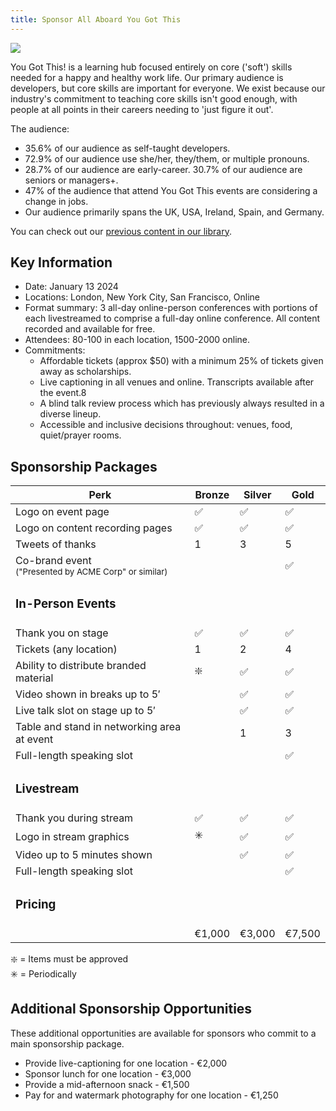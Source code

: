 ```yaml
---
title: Sponsor All Aboard You Got This
---
```


<img class="rounded-lg" src="https://yougotthisconf.directus.app/assets/b49a5de9-2da4-4c3b-8ae8-217e68b26797.png">

<extra-reading title="About You Got This!">

You Got This! is a learning hub focused entirely on core ('soft') skills needed for a happy and healthy work life. Our primary audience is developers, but core skills are important for everyone. We exist because our industry's commitment to teaching core skills isn't good enough, with people at all points in their careers needing to 'just figure it out'. 

The audience:
- 35.6% of our audience as self-taught developers.
- 72.9% of our audience use she/her, they/them, or multiple pronouns.
- 28.7% of our audience are early-career. 30.7% of our audience are seniors or managers+.
- 47% of the audience that attend You Got This events are considering a change in jobs.
- Our audience primarily spans the UK, USA, Ireland, Spain, and Germany.

You can check out our [previous content in our library](/library).

</extra-reading>

## Key Information

- Date: January 13 2024
- Locations: London, New York City, San Francisco, Online
- Format summary: 3 all-day online-person conferences with portions of each livestreamed to comprise a full-day online conference. All content recorded and available for free.
- Attendees: 80-100 in each location, 1500-2000 online.
- Commitments: 
  - Affordable tickets (approx $50) with a minimum 25% of tickets given away as scholarships.
  - Live captioning in all venues and online. Transcripts available after the event.8
  - A blind talk review process which has previously always resulted in a diverse lineup.
  - Accessible and inclusive decisions throughout: venues, food, quiet/prayer rooms.

## Sponsorship Packages

| Perk | Bronze | Silver | Gold |
|---|---|---|---|
|Logo on event page|✅|✅|✅|
|Logo on content recording pages|✅|✅|✅|
|Tweets of thanks|1|3|5|
|Co-brand event<br><small>("Presented by ACME Corp" or similar)</small>| | |✅|
|<h3>In-Person Events</h3>| | | |
|Thank you on stage|✅|✅|✅|
|Tickets (any location)|1|2|4|
|Ability to distribute branded material|❇️|✅|✅|
|Video shown in breaks up to 5′| |✅|✅|
|Live talk slot on stage up to 5′| |✅|✅|
|Table and stand in networking area at event| |1|3|
|Full-length speaking slot| | |✅|
|<h3>Livestream</h3>| | | |
|Thank you during stream|✅|✅|✅|
|Logo in stream graphics|✳️|✅|✅|
|Video up to 5 minutes shown| |✅|✅|
|Full-length speaking slot| | |✅|
|<h3>Pricing</h3>| | | |
||€1,000|€3,000|€7,500|

❇️ = Items must be approved<br>
✳️ = Periodically<br>


## Additional Sponsorship Opportunities

These additional opportunities are available for sponsors who commit to a main sponsorship package.

- Provide live-captioning for one location - €2,000
- Sponsor lunch for one location - €3,000
- Provide a mid-afternoon snack - €1,500
- Pay for and watermark photography for one location - €1,250
